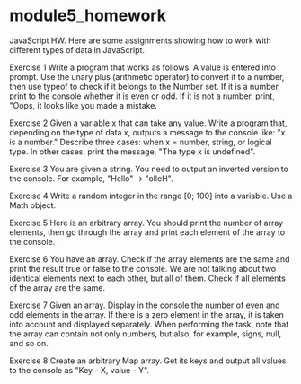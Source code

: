 # module5_homework
JavaScript HW.
Here are some assignments showing how to work with different types of data in JavaScript.

Exercise 1
Write a program that works as follows: A value is entered into prompt. Use the unary plus (arithmetic operator) to convert it to a number, then use typeof to check if it belongs to the Number set.
If it is a number, print to the console whether it is even or odd.
If it is not a number, print, "Oops, it looks like you made a mistake.

Exercise 2
Given a variable x that can take any value. Write a program that, depending on the type of data x, outputs a message to the console like: "x is a number."
Describe three cases: when x = number, string, or logical type. In other cases, print the message, "The type x is undefined".

Exercise 3
You are given a string. You need to output an inverted version to the console. For example, "Hello" -> "olleH".

Exercise 4
Write a random integer in the range [0; 100] into a variable. Use a Math object.

Exercise 5
Here is an arbitrary array. You should print the number of array elements, then go through the array and print each element of the array to the console.

Exercise 6
You have an array. Check if the array elements are the same and print the result true or false to the console. We are not talking about two identical elements next to each other, but all of them. Check if all elements of the array are the same.

Exercise 7
Given an array. Display in the console the number of even and odd elements in the array. If there is a zero element in the array, it is taken into account and displayed separately. 
When performing the task, note that the array can contain not only numbers, but also, for example, signs, null, and so on.

Exercise 8
Create an arbitrary Map array. Get its keys and output all values to the console as "Key - X, value - Y".
